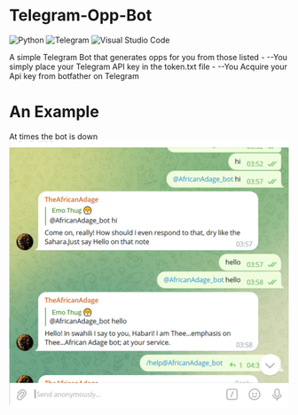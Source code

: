 # Telegram-Opp-Bot

![Python](https://img.shields.io/badge/python-3670A0?style=for-the-badge&logo=python&logoColor=ffdd54)
![Telegram](https://img.shields.io/badge/Telegram-2CA5E0?style=for-the-badge&logo=telegram&logoColor=white)
![Visual Studio Code](https://img.shields.io/badge/Visual%20Studio%20Code-0078d7.svg?style=for-the-badge&logo=visual-studio-code&logoColor=white)

A simple Telegram Bot that generates opps for you from those listed -
--You simply place your Telegram API key in the token.txt file -
--You Acquire your Api key from botfather on Telegram

# An Example
At times the bot is down 
![Telegram Bot UI](https://github.com/RadaGathee/Telegram-Opp-Bot/blob/main/telegramBotUI.png)
